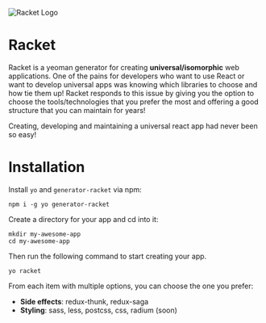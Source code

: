 ![Racket Logo](https://www.dropbox.com/s/y11z4zz4w8fcb1d/racket-logo.png?dl=1)

# Racket
Racket is a yeoman generator for creating **universal/isomorphic** web applications. One of the pains for developers who want to use React or want to develop universal apps was knowing which libraries to choose and how tie them up! Racket responds to this issue by giving you the option to choose the tools/technologies that you prefer the most and offering a good structure that you can maintain for years!

Creating, developing and maintaining a universal react app had never been so easy!

# Installation
Install `yo` and `generator-racket` via npm:

```
npm i -g yo generator-racket
```

Create a directory for your app and cd into it:

```
mkdir my-awesome-app
cd my-awesome-app
```

Then run the following command to start creating your app.

```
yo racket
```

From each item with multiple options, you can choose the one you prefer:

- **Side effects**: redux-thunk, redux-saga
- **Styling**: sass, less, postcss, css, radium (soon)
